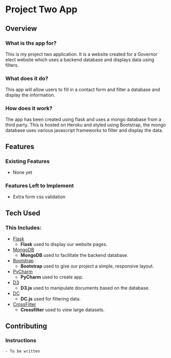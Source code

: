 # Project Two App

## Overview
### What is ths app for?
This is my project two application. It is a website created for a Governor elect website which uses a backend database and displays data using filters.
### What does it do?
This app will allow users to fill in a contact form and filter a database and display the information.
### How does it work?
The app has been created using flask and uses a mongo database from a third party. This is hosted on Heroku and styled using Bootstrap, the mongo database uses various javascript frameworks to filter and display the data.
## Features

### Existing Features
- None yet

### Features Left to Implement
- Extra form css validation
## Tech Used
### This Includes:
- [Flask](http://flask.pocoo.org/)
    - **Flask** used to display our website pages.
- [MongoDB](https://www.mongodb.com/)
    - **MongoDB** used to facilitate the backend database.
- [Bootstrap](http://getbootstrap.com/)
    - **Bootstrap** used to give our project a simple, responsive layout.
- [PyCharm](https://www.jetbrains.com/)
    - **PyCharm** used to create app.
- [D3](https://d3js.org/)
    - **D3.js** used to manipulate documents based on the database.
- [DC](https://dc-js.github.io/dc.js/)
    - **DC.js** used for filtering data.
- [CrossFilter](http://square.github.io/crossfilter/)
    - **Crossfilter** used to view large datasets.

## Contributing
### Instructions
    - To be written